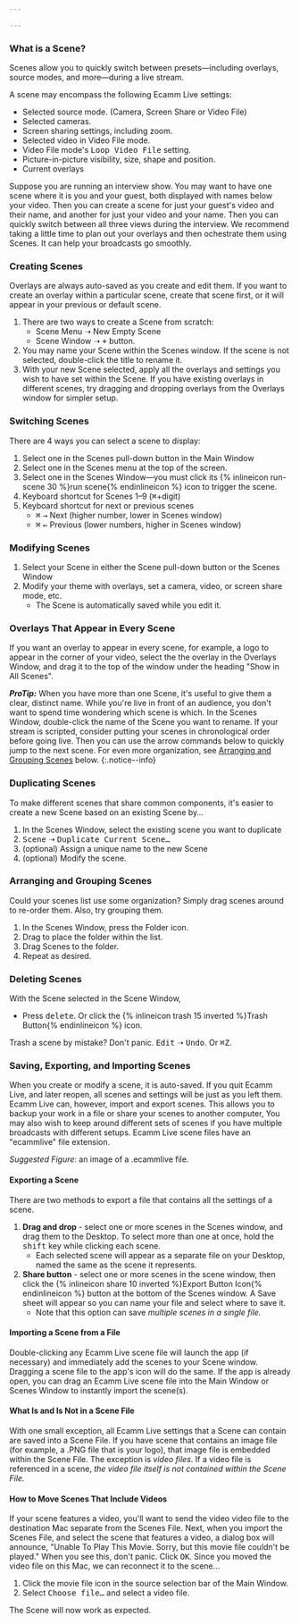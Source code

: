```yaml
---

---
```


### What is a Scene?

Scenes allow you to quickly switch between presets—including overlays, source modes, and more—during a live stream.

A scene may encompass the following Ecamm Live settings:

* Selected source mode. (Camera, Screen Share or Video File) 
* Selected cameras.
* Screen sharing settings, including zoom.
* Selected video in Video File mode.
* Video File mode's <samp>Loop Video File</samp> setting.
* Picture-in-picture visibility, size, shape and position. 
* Current overlays

Suppose you are running an interview show. You may want to have one scene where it is you and your guest, both displayed with names below your video. Then you can create a scene for just your guest's video and their name, and another for just your video and your name. Then you can quickly switch between all three views during the interview. We recommend taking a little time to plan out your overlays and then ochestrate them using Scenes. It can help your broadcasts go smoothly.

### Creating Scenes

Overlays are always auto-saved as you create and edit them. If you want to create an overlay within a particular scene, create that scene first, or it will appear in your previous or default scene.

1. There are two ways to create a Scene from scratch:
    * Scene Menu ➝ New Empty Scene
    * Scene Window ➝ <samp>+</samp> button.
1. You may name your Scene within the Scenes window. If the scene is not selected, double-click the title to rename it. 
1. With your new Scene selected, apply all the overlays and settings you wish to have set within the Scene. If you have existing overlays in different scenes, try dragging and dropping overlays from the Overlays window for simpler setup.

### Switching Scenes

There are 4 ways you can select a scene to display:

1. Select one in the Scenes pull-down button in the Main Window
1. Select one in the Scenes menu at the top of the screen.
1. Select one in the Scenes Window—you must click its {% inlineicon run-scene 30 %}run scene{% endinlineicon %} icon to trigger the scene.
1. Keyboard shortcut for Scenes 1–9 (<kbd title="command">⌘</kbd>+digit)
1. Keyboard shortcut for next or previous scenes
    * <kbd title="command">⌘</kbd> <kbd>→</kbd> Next (higher number, lower in Scenes window) 
    * <kbd title="command">⌘</kbd> <kbd>←</kbd> Previous (lower numbers, higher in Scenes window)

### Modifying Scenes

1. Select your Scene in either the Scene pull-down button or the Scenes Window
1. Modify your theme with overlays, set a camera, video, or screen share mode, etc.
    * The Scene is automatically saved while you edit it.

### Overlays That Appear in Every Scene

If you want an overlay to appear in every scene, for example, a logo to appear in the corner of your video, select the the overlay in the Overlays Window, and drag it to the top of the window under the heading "Show in All Scenes". 

**_ProTip:_** When you have more than one Scene, it's useful to give them a clear, distinct name. While you're live in front of an audience, you don't want to spend time wondering which scene is which. In the Scenes Window, double-click the name of the Scene you want to rename.  If your stream is scripted, consider putting your scenes in chronological order before going live. Then you can use the arrow commands below to quickly jump to the next scene. For even more organization, see [Arranging and Grouping Scenes](#arranging-and-grouping-scenes) below.
{:.notice--info}

### Duplicating Scenes

To make different scenes that share common components, it's easier to create a new Scene based on an existing Scene by…

1. In the Scenes Window, select the existing scene you want to duplicate
1. <samp>Scene</samp> ➝ <samp>Duplicate Current Scene…</samp>
1. (optional) Assign a unique name to the new Scene
1. (optional) Modify the scene.

### Arranging and Grouping Scenes

Could your scenes list use some organization? Simply drag scenes around to re-order them. Also, try grouping them.

1. In the Scenes Window, press the Folder icon.
1. Drag to place the folder within the list.
1. Drag Scenes to the folder. 
1. Repeat as desired.

### Deleting Scenes

With the Scene selected in the Scene Window,

* Press <kbd>delete</kbd>. Or click the {% inlineicon trash 15 inverted %}Trash Button{% endinlineicon %} icon. 

Trash a scene by mistake? Don't panic. <samp>Edit</samp> ➝ <samp>Undo</samp>. Or <kbd title="command">⌘</kbd><kbd>Z</kbd>.

### Saving, Exporting, and Importing Scenes

When you create or modify a scene, it is auto-saved. If you quit Ecamm Live, and later reopen, all scenes and settings will be just as you left them. Ecamm Live can, however, import and export scenes. This allows you to backup your work in a file or share your scenes to another computer, You may also wish to keep around different sets of scenes if you have multiple broadcasts with different setups. Ecamm Live scene files have an "ecammlive" file extension.

_Suggested Figure_: an image of a .ecammlive file.

#### Exporting a Scene

There are two methods to export a file that contains all the settings of a scene.

1. **Drag and drop** - select one or more scenes in the Scenes window, and drag them to the Desktop. To select more than one at once, hold the <kbd>shift</kbd> key while clicking each scene.
    * Each selected scene will appear as a separate file on your Desktop, named the same as the scene it represents.
1. **Share button** - select one or more scenes in the scene window, then click the {% inlineicon share 10 inverted %}Export Button Icon{% endinlineicon %} button at the bottom of the Scenes window. A Save sheet will appear so you can name your file and select where to save it. 
    * Note that this option can save _multiple scenes in a single file._

#### Importing a Scene from a File

Double-clicking any Ecamm Live scene file will launch the app (if necessary) and immediately add the scenes to your Scene window. Dragging a scene file to the app's icon will do the same. If the app is already open, you can drag an Ecamm Live scene file into the Main Window or Scenes Window to instantly import the scene(s).

#### What Is and Is Not in a Scene File

With one small exception, all Ecamm Live settings that a Scene can contain are saved into a Scene File. If you have scene that contains an image file (for example, a .PNG file that is your logo), that image file is embedded within the Scene File. The exception is _video files_. If a video file is referenced in a scene, _the video file itself is not contained within the Scene File._ 

#### How to Move Scenes That Include Videos

If your scene features a video, you'll want to send the video video file to the destination Mac separate from the Scenes File. Next, when you import the Scenes File, and select the scene that features a video, a dialog box will announce, "Unable To Play This Movie. Sorry, but this movie file couldn't be played." When you see this, don't panic. Click <samp>OK</samp>. Since you moved the video file on this Mac, we can reconnect it to the scene… 

1. Click the movie file icon in the source selection bar of the Main Window. 
1. Select <samp>Choose file…</samp> and select a video file. 

The Scene will now work as expected.